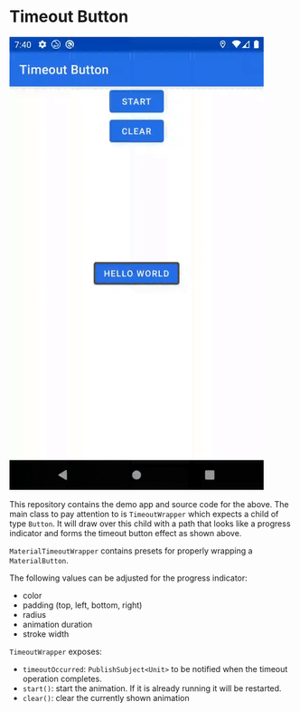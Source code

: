 # Timeout Button

![demo](timeout.gif)

This repository contains the demo app and source code for the above.
The main class to pay attention to is `TimeoutWrapper` which expects a child of type `Button`.
It will draw over this child with a path that looks like a progress indicator and forms the timeout button effect as shown above.


`MaterialTimeoutWrapper` contains presets for properly wrapping a `MaterialButton`.


The following values can be adjusted for the progress indicator:
- color
- padding (top, left, bottom, right)
- radius
- animation duration
- stroke width


`TimeoutWrapper` exposes:
- `timeoutOccurred`: `PublishSubject<Unit>` to be notified when the timeout operation completes.
- `start()`: start the animation. If it is already running it will be restarted.
- `clear()`: clear the currently shown animation
